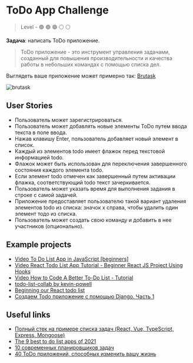 # ToDo App Challenge

> Level -  :green_circle: :green_circle: :green_circle: :white_circle: :white_circle:

**Задача**: написать ToDo приложение.

> ToDo приложение - это инструмент управления задачами, созданный для повышения производительности и качества работы в небольших командах с помощью списка дел.

Выглядеть ваше приложение может примерно так: [Brutask](https://dribbble.com/shots/14838083-Brutask-landing-Page)

![brutask](https://github.com/startupemulator/challenges/blob/main/ToDo%20App%20Challenge/brutask.png)

## User Stories

- Пользователь может зарегистрироваться.
- Пользователь может добавлять новые элементы ToDo путем ввода текста в поле ввода.
- Нажав клавишу Enter, пользователь добавляет новый элемент в список.
- Каждый из элементов todo имеет флажок перед текстовой информацией todo.
- Флажок может быть использован для переключения завершенного состояния каждого элемента todo. 
- Если элемент todo отмечен как завершенный путем активации флажка, соответствующий todo текст зачеркивается.
- Пользователь может указать время для выполнения задания в строке с самой задачей.
- Приложение предоставляет пользователю такой вариант удаления элементов todo из списка: значок x справа, чтобы удалить один элемент тодо из списка.
- Пользователь может создать свою команду и добавить в нее участников (опционально).

## Example projects

- [Video To Do List App in JavaScript [beginners]](https://youtu.be/b8sUhU_eq3g)
- [Video React Todo List App Tutorial - Beginner React JS Project Using Hooks](https://youtu.be/E1E08i2UJGI)
- [Video How to Code A Better To-Do List - Tutorial](https://youtu.be/W7FaYfuwu70)
- [todo-list-collab by kevin-powell](https://github.com/kevin-powell/todo-list-collab/tree/master/javascript-finished)
- [Beginning our React todo list](https://developer.mozilla.org/en-US/docs/Learn/Tools_and_testing/Client-side_JavaScript_frameworks/React_todo_list_beginning)
- [Создаем Todo приложение c помощью Django. Часть 1](https://habr.com/ru/company/otus/blog/488748/)

## Useful links

- [Полный стек на примере списка задач (React, Vue, TypeScript, Express, Mongoose)](https://habr.com/ru/post/534622/)
- [The 9 best to do list apps of 2021](https://zapier.com/blog/best-todo-list-apps/)
- [10 современных планировщиков задач](https://itc.ua/articles/10-sovremennyh-planirovshhikov-zadach/)
- [40 ToDo приложений, способных изменить вашу жизнь](https://books-mindmap.livejournal.com/9881.html)
